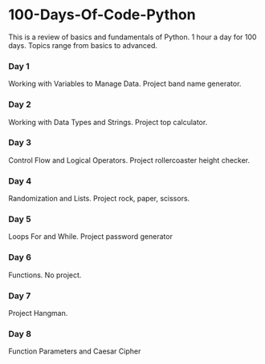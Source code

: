 # 100-Days-Of-Code-Python

This is a review of basics and fundamentals of Python.  1 hour a day for 100 days. Topics range from basics to advanced.

### Day 1 ###
Working with Variables to Manage Data. Project band name generator.

### Day 2 ###
Working with Data Types and Strings. Project top calculator.

### Day 3 ###
Control Flow and Logical Operators.  Project rollercoaster height checker.

### Day 4 ###
Randomization and Lists. Project rock, paper, scissors.

### Day 5 ###
Loops For and While. Project password generator

### Day 6 ###
Functions. No project.

### Day 7 ###
Project Hangman.

### Day 8 ###
Function Parameters and Caesar Cipher


